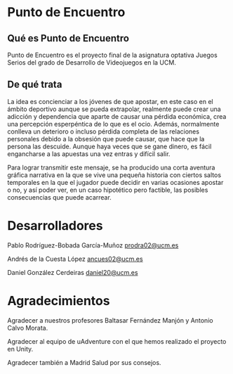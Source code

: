 # Punto de Encuentro #

## Qué es Punto de Encuentro ##
Punto de Encuentro es el proyecto final de la asignatura optativa Juegos Serios del grado de Desarrollo de Videojuegos en la UCM.

## De qué trata ##
La idea es concienciar a los jóvenes de que apostar, en este caso en el ámbito deportivo aunque se pueda extrapolar, realmente puede crear una adicción y dependencia que aparte de causar una pérdida económica, crea una percepción esperpéntica de lo que es el ocio.
Además, normalmente conlleva un deterioro o incluso pérdida completa de las relaciones personales debido a la obsesión que puede causar, que hace que la persona las descuide. Aunque haya veces que se gane dinero, es fácil engancharse a las apuestas una vez entras y difícil salir.

Para lograr transmitir este mensaje, se ha producido una corta aventura gráfica narrativa en la que se vive una pequeña historia con ciertos saltos temporales en la que el jugador puede decidir en varias ocasiones apostar o no, y así poder ver, en un caso hipotético pero factible, las posibles consecuencias que puede acarrear.


# Desarrolladores #
Pablo Rodríguez-Bobada García-Muñoz prodra02@ucm.es

Andrés de la Cuesta López ancues02@ucm.es

Daniel González Cerdeiras daniel20@ucm.es

# Agradecimientos #
Agradecer a nuestros profesores Baltasar Fernández Manjón y Antonio Calvo Morata.

Agradecer al equipo de uAdventure con el que hemos realizado el proyecto en Unity.

Agradecer también a Madrid Salud por sus consejos.
